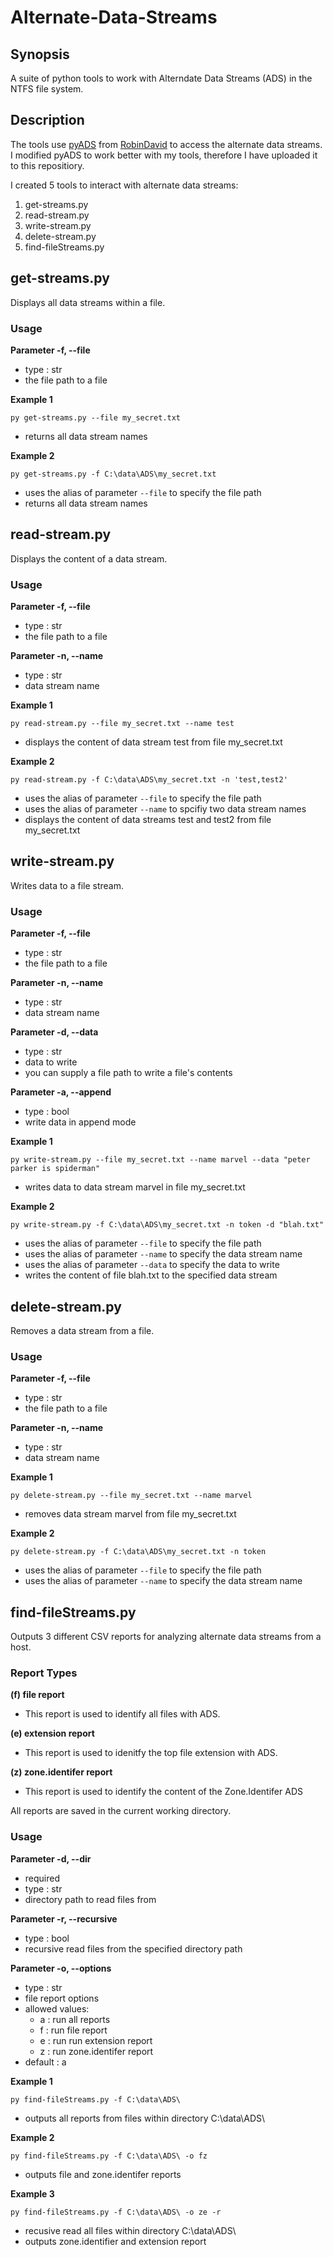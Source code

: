 # Alternate-Data-Streams

## Synopsis
A suite of python tools to work with Alterndate Data Streams (ADS) in the NTFS file system.

## Description

The tools use [pyADS](https://github.com/RobinDavid/pyADS) from [RobinDavid](https://github.com/RobinDavid) to access the alternate data streams. I modified pyADS to work better with my tools, therefore I have uploaded it to this repositiory. 

I created 5 tools to interact with alternate data streams:
1. get-streams.py
2. read-stream.py
3. write-stream.py
4. delete-stream.py
5. find-fileStreams.py

## get-streams.py
Displays all data streams within a file.

### Usage

**Parameter -f, --file**
- type : str
- the file path to a file

**Example 1**

`py get-streams.py --file my_secret.txt`
 - returns all data stream names
 
 **Example 2**
 
 `py get-streams.py -f C:\data\ADS\my_secret.txt`
 - uses the alias of parameter `--file` to specify the file path
 - returns all data stream names

## read-stream.py
Displays the content of a data stream.

### Usage

**Parameter -f, --file**
- type : str
- the file path to a file

**Parameter -n, --name**
- type : str
- data stream name

**Example 1**

`py read-stream.py --file my_secret.txt --name test`
- displays the content of data stream test from file my_secret.txt

**Example 2**

`py read-stream.py -f C:\data\ADS\my_secret.txt -n 'test,test2'`
- uses the alias of parameter `--file` to specify the file path
- uses the alias of parameter `--name` to spcifiy two data stream names
- displays the content of data streams test and test2 from file my_secret.txt

## write-stream.py
Writes data to a file stream.

### Usage

**Parameter -f, --file**
- type : str
- the file path to a file

**Parameter -n, --name**
- type : str
- data stream name

**Parameter -d, --data**
- type : str
- data to write
- you can supply a file path to write a file's contents

**Parameter -a, --append**
- type : bool
- write data in append mode

**Example 1**

`py write-stream.py --file my_secret.txt --name marvel --data "peter parker is spiderman"`
- writes data to data stream marvel in file my_secret.txt

**Example 2**

`py write-stream.py -f C:\data\ADS\my_secret.txt -n token -d "blah.txt"`
- uses the alias of parameter `--file` to specify the file path
- uses the alias of parameter `--name` to specify the data stream name
- uses the alias of parameter `--data` to specify the data to write
- writes the content of file blah.txt to the specified data stream 

## delete-stream.py
Removes a data stream from a file.

### Usage

**Parameter -f, --file**
- type : str
- the file path to a file

**Parameter -n, --name**
- type : str
- data stream name

**Example 1**

`py delete-stream.py --file my_secret.txt --name marvel`
- removes data stream marvel from file my_secret.txt

**Example 2**

`py delete-stream.py -f C:\data\ADS\my_secret.txt -n token`
- uses the alias of parameter `--file` to specify the file path
- uses the alias of parameter `--name` to specify the data stream name

## find-fileStreams.py
Outputs 3 different CSV reports for analyzing alternate data streams from a host.

### Report Types
**(f) file report**
- This report is used to identify all files with ADS.

**(e) extension report**
- This report is used to idenitfy the top file extension with ADS.

**(z) zone.identifer report**
- This report is used to identify the content of the Zone.Identifer ADS

All reports are saved in the current working directory. 

### Usage

**Parameter -d, --dir**
- required
- type : str
- directory path to read files from


**Parameter -r, --recursive**
- type : bool
- recursive read files from the specified directory path


**Parameter -o, --options**
- type : str
- file report options
- allowed values:
    - a : run all reports
    - f : run file report
    - e : run run extension report
    - z : run zone.identifer report
- default : a

**Example 1**

`py find-fileStreams.py -f C:\data\ADS\`
- outputs all reports from files within directory C:\data\ADS\

**Example 2**

`py find-fileStreams.py -f C:\data\ADS\ -o fz`
- outputs file and zone.identifer reports

**Example 3**

`py find-fileStreams.py -f C:\data\ADS\ -o ze -r`
- recusive read all files within directory C:\data\ADS\
- outputs zone.identifier and extension report
